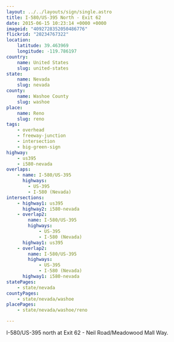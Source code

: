 ```yaml
---
layout: ../../layouts/sign/single.astro
title: I-580/US-395 North - Exit 62
date: 2015-06-15 10:23:14 +0000 +0000
imageid: "4092728352050486776"
flickrid: "20234767322"
location:
    latitude: 39.463969
    longitude: -119.786197
country:
    name: United States
    slug: united-states
state:
    name: Nevada
    slug: nevada
county:
    name: Washoe County
    slug: washoe
place:
    name: Reno
    slug: reno
tags:
    - overhead
    - freeway-junction
    - intersection
    - big-green-sign
highway:
    - us395
    - i580-nevada
overlaps:
    - name: I-580/US-395
      highways:
        - US-395
        - I-580 (Nevada)
intersections:
    - highway1: us395
      highway2: i580-nevada
    - overlap2:
        name: I-580/US-395
        highways:
            - US-395
            - I-580 (Nevada)
      highway1: us395
    - overlap2:
        name: I-580/US-395
        highways:
            - US-395
            - I-580 (Nevada)
      highway1: i580-nevada
statePages:
    - state/nevada
countyPages:
    - state/nevada/washoe
placePages:
    - state/nevada/washoe/reno

---
```

I-580/US-395 north at Exit 62 - Neil Road/Meadowood Mall Way.